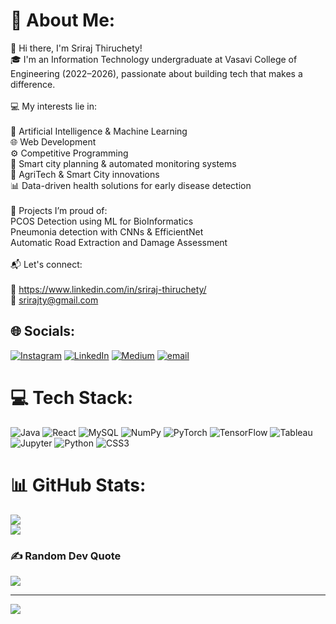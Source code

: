 # 💫 About Me:  
👋 Hi there, I'm Sriraj Thiruchety!<br>🎓 I'm an Information Technology undergraduate at Vasavi College of Engineering (2022–2026), passionate about building tech that makes a difference.<br><br>💻 My interests lie in:<br><br>🧠 Artificial Intelligence & Machine Learning<br>🌐 Web Development<br>⚙️ Competitive Programming<br>📡 Smart city planning & automated monitoring systems<br>🌱 AgriTech & Smart City innovations<br>📊 Data-driven health solutions for early disease detection<br><br>🌱 Projects I’m proud of:<br>PCOS Detection using ML for BioInformatics<br>Pneumonia detection with CNNs & EfficientNet<br>Automatic Road Extraction and Damage Assessment<br><br>📬 Let's connect:<br><br>💼 https://www.linkedin.com/in/sriraj-thiruchety/<br>📧 srirajty@gmail.com


## 🌐 Socials:
[![Instagram](https://img.shields.io/badge/Instagram-%23E4405F.svg?logo=Instagram&logoColor=white)](https://instagram.com/sriraj__rockzz) [![LinkedIn](https://img.shields.io/badge/LinkedIn-%230077B5.svg?logo=linkedin&logoColor=white)](https://linkedin.com/in/sriraj-thiruchety) [![Medium](https://img.shields.io/badge/Medium-12100E?logo=medium&logoColor=white)](https://medium.com/@srirajty) [![email](https://img.shields.io/badge/Email-D14836?logo=gmail&logoColor=white)](mailto:srirajty@gmail.com) 

# 💻 Tech Stack:
![Java](https://img.shields.io/badge/java-%23ED8B00.svg?style=for-the-badge&logo=openjdk&logoColor=white) ![React](https://img.shields.io/badge/react-%2320232a.svg?style=for-the-badge&logo=react&logoColor=%2361DAFB) ![MySQL](https://img.shields.io/badge/mysql-4479A1.svg?style=for-the-badge&logo=mysql&logoColor=white) ![NumPy](https://img.shields.io/badge/numpy-%23013243.svg?style=for-the-badge&logo=numpy&logoColor=white) ![PyTorch](https://img.shields.io/badge/PyTorch-%23EE4C2C.svg?style=for-the-badge&logo=PyTorch&logoColor=white) ![TensorFlow](https://img.shields.io/badge/TensorFlow-%23FF6F00.svg?style=for-the-badge&logo=TensorFlow&logoColor=white) ![Tableau](https://img.shields.io/badge/tableau-E97627?style=for-the-badge&logo=tableau&logoColor=white) ![Jupyter](https://img.shields.io/badge/Jupyter-%23F37626.svg?style=for-the-badge&logo=Jupyter&logoColor=white) ![Python](https://img.shields.io/badge/python-3670A0?style=for-the-badge&logo=python&logoColor=ffdd54) ![CSS3](https://img.shields.io/badge/css3-%231572B6.svg?style=for-the-badge&logo=css3&logoColor=white)

# 📊 GitHub Stats:

![](https://nirzak-streak-stats.vercel.app/?user=Sriraj8687&theme=dark&hide_border=false)<br/>
![](https://github-readme-stats.vercel.app/api/top-langs/?username=Sriraj8687&theme=dark&hide_border=false&include_all_commits=false&count_private=false&layout=compact)

### ✍️ Random Dev Quote
![](https://quotes-github-readme.vercel.app/api?type=horizontal&theme=radical)

---
[![](https://visitcount.itsvg.in/api?id=Sriraj8687&icon=0&color=0)](https://visitcount.itsvg.in)

<!-- Proudly created with GPRM ( https://gprm.itsvg.in ) -->

